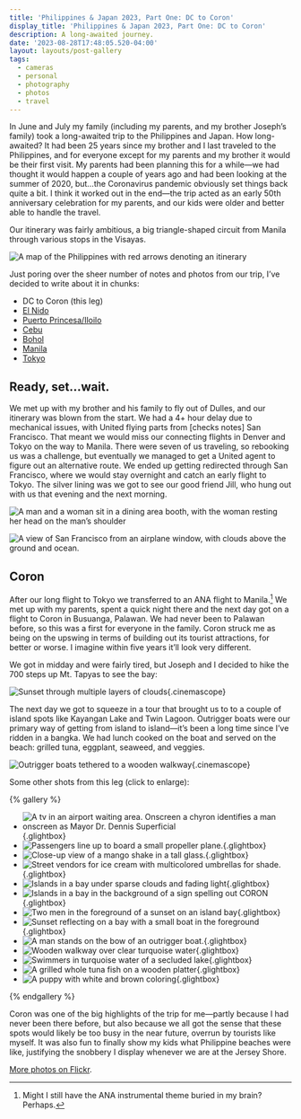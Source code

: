 ```yaml
---
title: 'Philippines & Japan 2023, Part One: DC to Coron'
display_title: 'Philippines & Japan 2023, Part One: DC to Coron'
description: A long-awaited journey.
date: '2023-08-28T17:48:05.520-04:00'
layout: layouts/post-gallery
tags:
  - cameras
  - personal
  - photography
  - photos
  - travel
---
```


In June and July my family (including my parents, and my brother Joseph’s family) took a long-awaited trip to the Philippines and Japan. How long-awaited? It had been 25 years since my brother and I last traveled to the Philippines, and for everyone except for my parents and my brother it would be their first visit. My parents had been planning this for a while—we had thought it would happen a couple of years ago and had been looking at the summer of 2020, but…the Coronavirus pandemic obviously set things back quite a bit. I think it worked out in the end—the trip acted as an early 50th anniversary celebration for my parents, and our kids were older and better able to handle the travel.

Our itinerary was fairly ambitious, a big triangle-shaped circuit from Manila through various stops in the Visayas.

![A map of the Philippines with red arrows denoting an itinerary](philippines-itinerary.jpg)

Just poring over the sheer number of notes and photos from our trip, I’ve decided to write about it in chunks:

* DC to Coron (this leg)
* [El Nido](/posts/philippines-japan-2023-part-2)
* [Puerto Princesa/Iloilo](/posts/philippines-japan-2023-part-3)
* [Cebu](/posts/philippines-japan-2023-part-4)
* [Bohol](/posts/philippines-japan-2023-part-5)
* [Manila](/posts/philippines-japan-2023-part-6)
* [Tokyo](/posts/philippines-japan-2023-part-7)

## Ready, set…wait.

We met up with my brother and his family to fly out of Dulles, and our itinerary was blown from the start. We had a 4+ hour delay due to mechanical issues, with United flying parts from \[checks notes\] San Francisco. That meant we would miss our connecting flights in Denver and Tokyo on the way to Manila. There were seven of us traveling, so rebooking us was a challenge, but eventually we managed to get a United agent to figure out an alternative route. We ended up getting redirected through San Francisco, where we would stay overnight and catch an early flight to Tokyo. The silver lining was we got to see our good friend Jill, who hung out with us that evening and the next morning.

![A man and a woman sit in a dining area booth, with the woman resting her head on the man’s shoulder](phl-jpn-sf-coron-1.jpg "Jill")

![A view of San Francisco from an airplane window, with clouds above the ground and ocean.](phl-jpn-sf-coron-2.jpg "Looking down on SF")

## Coron

After our long flight to Tokyo we transferred to an ANA flight to Manila.[^1] We met up with my parents, spent a quick night there and the next day got on a flight to Coron in Busuanga, Palawan. We had never been to Palawan before, so this was a first for everyone in the family. Coron struck me as being on the upswing in terms of building out its tourist attractions, for better or worse. I imagine within five years it’ll look very different.

We got in midday and were fairly tired, but Joseph and I decided to hike the 700 steps up Mt. Tapyas  to see the bay:

![Sunset through multiple layers of clouds](phl-jpn-sf-coron-9.jpg "I like to think that’s a dog emerging from the clouds"){.cinemascope}

The next day we got to squeeze in a tour that brought us to to a couple of island spots like Kayangan Lake and Twin Lagoon. Outrigger boats were our primary way of getting from island to island—it’s been a long time since I’ve ridden in a bangka. We had lunch cooked on the boat and served on the beach: grilled tuna, eggplant, seaweed, and veggies.

![Outrigger boats tethered to a wooden walkway](phl-jpn-sf-coron-11.jpg "Bay leading to Kayangan Lake"){.cinemascope}

Some other shots from this leg (click to enlarge):

{% gallery %}

- ![A tv in an airport waiting area. Onscreen a chyron identifies a man onscreen as Mayor Dr. Dennis Superficial](phl-jpn-sf-coron-3.jpg "The best name popped up while waiting for our flight from Manila to Coron"){.glightbox}
- ![Passengers line up to board a small propeller plane.](phl-jpn-sf-coron-16.jpg "Boarding a Cebu Pacific flight"){.glightbox}
- ![Close-up view of a mango shake in a tall glass.](phl-jpn-sf-coron-4.jpg "Mango shake"){.glightbox}
- ![Street vendors for ice cream with multicolored umbrellas for shade.](phl-jpn-sf-coron-5.jpg "Ice cream vendors in Coron"){.glightbox}
- ![Islands in a bay under sparse clouds and fading light](phl-jpn-sf-coron-6.jpg "Coron bay viewed from Mt. Tapyas"){.glightbox}
- ![Islands in a bay in the background of a sign spelling out CORON](phl-jpn-sf-coron-7.jpg "Panorama from behind the CORON sign on Mt. Tapyas"){.glightbox}
- ![Two men in the foreground of a sunset on an island bay](phl-jpn-sf-coron-8.jpg "Joseph and me in the fading light"){.glightbox}
- ![Sunset reflecting on a bay with a small boat in the foreground](phl-jpn-sf-coron-10.jpg){.glightbox}
- ![A man stands on the bow of an outrigger boat.](phl-jpn-sf-coron-17.jpg){.glightbox}
- ![Wooden walkway over clear turquoise water](phl-jpn-sf-coron-15.jpg "Walkway towards Kayangan Lake. Photo © Joseph Llobrera"){.glightbox}
- ![Swimmers in turquoise water of a secluded lake](phl-jpn-sf-coron-12.jpg "Kayangan Lake"){.glightbox}
- ![A grilled whole tuna fish on a wooden platter](phl-jpn-sf-coron-13.jpg "Tuna grilled on the boat"){.glightbox}
- ![A puppy with white and brown coloring](phl-jpn-sf-coron-14.jpg "Perrito"){.glightbox}

{% endgallery %}

Coron was one of the big highlights of the trip for me—partly because I had never been there before, but also because we all got the sense that these spots would likely be too busy in the near future, overrun by tourists like myself. It was also fun to finally show my kids what Philippine beaches were like, justifying the snobbery I display whenever we are at the Jersey Shore.

[More photos on Flickr](https://flic.kr/s/aHBqjAV99V).

[^1]: Might I still have the ANA instrumental theme buried in my brain? Perhaps.
